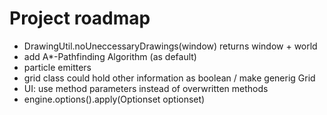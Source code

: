 # Project roadmap
- DrawingUtil.noUneccessaryDrawings(window) returns window + world
- add A*-Pathfinding Algorithm (as default)
- particle emitters
- grid class could hold other information as boolean / make generig Grid<Boolean>
- UI: use method parameters instead of overwritten methods
- engine.options().apply(Optionset optionset)